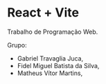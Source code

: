 # React + Vite


 Trabalho de Programação Web.

Grupo: 
  - Gabriel Travaglia Juca,
  - Fidel Miguel Batista da Silva,
  - Matheus Vítor Martins,
